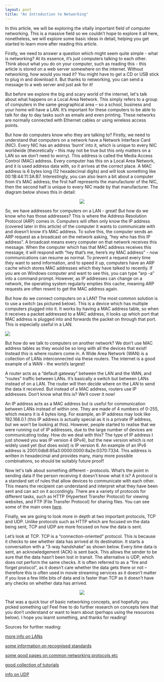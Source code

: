 ```yaml
---
layout: post
title: "An Introduction to Networking"
---
```


In this article, we will be exploring the vitally important field of computer networking. This is a massive field so we couldn’t hope to explore it all here, nonetheless, we will explore some basic ideas in detail, helping you get started to learn more after reading this article. 

Firstly, we need to answer a question which might seem quite simple - what is networking? At its essence, it’s just computers talking to each other. Think about what you do on your computer, such as reading this - this article is stored on a web server somewhere on the internet. Without networking, how would you read it? You might have to get a CD or USB stick to plug in and download it. But thanks to networking, you can send a message to a web server and just ask for it! 

But before we explore the big and scary world of the internet, let's talk about what happens on a Local Area Network. This simply refers to a group of computers in the same geographical area – so a school, business and your home will have a LAN. It’s important for these computers to be able to talk for day to day tasks such as emails and even printing. These networks are normally connected with Ethernet cables or using wireless access points.  

But how do computers know who they are talking to? Firstly, we need to understand that computers on a network have a Network Interface Card (NIC). Every NIC has an address ‘burnt’ into it, which is unique to every NIC worldwide (theoretically – this may not be true but this only matters on a LAN so we don’t need to worry). This address is called the Media Access Control (MAC) address. Every computer has this on a Local Area Network, and it is used address data with, so it arrives at the correct place. A MAC address is 6 bytes long (12 hexadecimal digits) and will look something like 00:1B:44:11:3A:B7. Interestingly, you can also learn a bit about a computer from it’s MAC address; the first half represents the manufacturer of the NIC, then the second half is unique to every NIC made by that manufacturer. The diagram below shows this in detail: 

<div style="text-align:center"><img src="https://ssafuze.github.io/EPQ-site/assets/OUI.png"></div>

So, we have addresses for computers on a LAN - great! But how do we know who has those addresses? This is where the Address Resolution Protocol (ARP) comes in. Computers will often only know the IP address (covered later in this article) of the computer it wants to communicate with and doesn’t know it’s MAC address. To solve this, the computer sends an ARP request as a broadcast on the network asking, “hey who has this IP address”. A broadcast means every computer on that network receives this message. When the computer which has that MAC address receives this message, it will respond with “hey that’s me, here’s my MAC address” - now communications can resume as normal. To prevent a request every time they want to send information, and to speed it up, computers have an ARP cache which stores MAC addresses which they have talked to recently. If you are on Windows computer and want to see this, you can type “arp -a” into a command prompt. However, as IP addresses can change on a network, the operating system regularly empties this cache, meaning ARP requests are often resent to get the MAC address again. 

But how do we connect computers on a LAN? The most common solution is to use a switch (as pictured below). This is a device which has multiple computers plugged into it. It works by having a MAC address table, so when it receives a packet addressed to a MAC address, it looks up which port that MAC address is plugged into and forwards the packet on through that port. This is especially useful in a LAN.  

<img src="https://ssafuze.github.io/EPQ-site/assets/switch">

But how do we talk to computers on another network? We don’t use MAC address tables as they would be so long with all the devices that exist! Instead this is where routers come in. A Wide Area Network (WAN) is a collection of LANs interconnected via these routers. The internet is a good example of a WAN - the world’s largest!  

A router acts as a “default gateway” between the LAN and the WAN, and ”routes” traffic between LANs.  It’s basically a switch but between LANs instead of on a LAN. The router will then decide where on the LAN to send the data it received. But instead of a MAC address, routers use IP addresses. Don’t know what this is? We’ll cover it now! 

An IP address acts as a MAC address but is useful for communication between LANs instead of within one. They are made of 4 numbers of 0-255, which means it is 4 bytes long. For example, an IP address may look like 192.168.0.1 (this IP address is actually special as it is a private IP address, but we won’t be looking at this). However, people started to realise that we were running out of IP addresses, due to the large number of devices are communicating today. How do we deal with this? The type of IP address I just showed you was IP version 4 (IPv4), but the new version which is not widely used yet (but does exist) is IP version 6. An example of an IPv6 address is 2001:0db8:85a3:0000:0000:8a2e:0370:7334. This address is written in hexadecimal and provides many, many more possible combinations, so should be suitably future proof! 

Now let's talk about something different - protocols. What’s the point in sending data if the person receiving it doesn’t know what it is? A protocol is a standard set of rules that allow devices to communicate with each other. This means the recipient can understand and interpret what they have been sent and can act on it accordingly. There are a variety of protocols for different tasks, such as HTTP (Hypertext Transfer Protocol) for viewing websites, and FTP (File Transfer Protocol) for sharing files. You can see some of the main ones [here](https://www.interserver.net/tips/kb/common-network-protocols-ports/). 

Finally, we are going to look more in depth at two important protocols, TCP and UDP. Unlike protocols such as HTTP which are focused on the data being sent, TCP and UDP are more focused on how the data is sent.  

Let’s look at TCP. TCP is a “connection-oriented” protocol. This is because it checks to see whether data has arrived at its destination. It starts a conversation with a “3-way handshake” as shown below. Every time data is sent, an acknowledgement (ACK) is sent back. This allows the sender to be sure that the data hasn’t been lost in transit. The alternative is UDP, which does not perform the same checks. It is often referred to as a “fire and forget protocol”, as it doesn’t care whether the data gets there or not – therefore this is often used in movie streaming services as it doesn’t matter if you lose a few little bits of data and is faster than TCP as it doesn’t have any checks on whether data has arrived. 

<div style="text-align:center"><img src="https://ssafuze.github.io/EPQ-site/assets/handshake.png"></div>

That was a quick tour of basic networking concepts, and hopefully you picked something up! Feel free to do further research on concepts here that you don’t understand or want to learn about (perhaps using the resources below). I hope you learnt something, and thanks for reading! 

 

Sources for further reading: 

[more info on LANs](https://www.webopedia.com/TERM/L/local_area_network_LAN.html) 

[some information on recognised standards](https://standards.ieee.org/faqs/) 

[some good pages on common networking protocols etc](https://erg.abdn.ac.uk/users/gorry/course/inet-pages/) 

[good collection of tutorials](https://www.inetdaemon.com/) 

[info on UDP](https://searchnetworking.techtarget.com/definition/UDP-User-Datagram-Protocol)